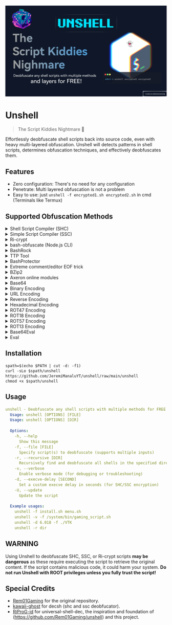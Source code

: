 ![unshell_hero](./unshell-banner.png)
# Unshell
> The Script Kiddies Nightmare 👻

Effortlessly deobfuscate shell scripts back into source code, even with heavy multi-layered obfuscation. Unshell will detects patterns in shell scripts, determines obfuscation techniques, and effectively deobfuscates them. 

## Features
- Zero configuration: There's no need for any configuration
- Penetrate: Multi layered obfuscation is not a problem
- Easy to use: just `unshell -f encrypted1.sh encrypted2.sh` in cmd (Terminals like Termux)

## Supported Obfuscation Methods
<details>
<summary>Shell Script Compiler (SHC)</summary>
SHC works internally called execve to shell, it decrypted at runtimes and visible via command line args process

eg: <code>/bin/sh -c "decrypted shell"</code>
</details>

<details>
<summary>Simple Script Compiler (SSC)</summary>
Similar to SHC but uses C++. The shell script is read from file descriptor `3`, which can be accessed via `fd`.
</details>

<details>
<summary>Ri-crypt</summary>
Ri-crypt works internally called execve to shell, it decrypted at runtimes and visible via command line args process. We can retrieve the shell script using `strace`.
</details>

<details>
<summary>bash-obfuscate (Node.js CLI)</summary>
bash-obfuscate works by randomizing the script with random variable names and executing them via `eval`.  
</details>

<details>
<summary>BashRock</summary>
Bashrock works almost the same way as bash-obfuscate.
</details>

<details>
<summary>TTP Tool</summary>
It uses eval "$dec_1", variable (enc), random functions, random strings, random values, and multi-layered base64.
The creator of this obfuscation said "it has anti-decode feature" despite of "multi-layered Base64 encoding" and "hard-to-detect random lines" that he uses can EASILY be decoded.
As of this writing, unshell supports up to version 23 of this "tool". But, if it is the version 23, he adds a compare to check if there is any temp (or check sha256). If yes, it'll remove decode of the script, and say `echo "⚠️ Error: The file structure was changed 🤣."
sleep 999999`.
So you must decrypt it manually 🙃.
</details>

<details>
<summary>BashProtector</summary>
Bashrock randomizes the script with random variables layered by single `base64` encryption, then executes it in a single `eval` command.
</details>

<details>
<summary>Extreme comment/editor EOF trick</summary>
Some people obfuscate their script by adding generous amounts of comments until it becomes a really big file, tricking average text editors to crash while opening the script so people can't open it.
</details>

<details>
<summary>BZip2</summary>
Usually used for obfuscating tunneling/VPN scripts. The actual script is compressed with bzip2 and snuck inside the decompression script itself.
</details>

<details>
<summary>Axeron online modules</summary>
The script is actually stored somewhere online (usually public GitHub pages, a script kiddies' behavior), and the module script does only execution of the actual script after being downloaded from the cloud. The file link itself is obfuscated with base64 and rot17.
</details>

<details>
<summary>Base64</summary>
Not too crazy, just classic
`sh
echo "ZWNobyBzb21lIGJhc2U2NCBlbmNyeXB0ZWQgc2hpdAo=" | base64 -d | sh
`
</details>

<details>
<summary>Binary Encoding</summary>
Binary encoding involves converting the script into binary (0s and 1s) format. This is usually done by encoding each character into its binary equivalent, making the script unreadable to the human eye. It can be executed with a simple shell script after conversion.
  Example:
`
echo "01001000 01100101 01101100 01101100 01101111" | xxd -r -p | sh
`
</details>

<details>
<summary>URL Encoding</summary>
URL encoding replaces special characters with percent-encoded characters. It is often used to obfuscate URLs but can also be used to obscure shell scripts. The encoded string must be decoded back to its original form for execution.
  Example:
`
echo "echo%20Hello%20World%21" | sed 's/%/\\x/g' | xargs -0 bash -c
`
</details>

<details>
<summary>Reverse Encoding</summary>
Reverse encoding simply reverses the string of the script. It can make the script hard to read but is easily reversible by reversing the string back.
  Example:
`
echo "dlrow olleh" | rev | sh
`
</details>

<details>
<summary>Hexadecimal Encoding</summary>
Hexadecimal encoding is a method of representing the shell script characters in hexadecimal format. This can make the script unreadable until it's converted back to its original form.
  Example:
`
echo "68656c6c6f" | xxd -r -p | sh
`
</details>

<details>
<summary>ROT47 Encoding</summary>
ROT47 is similar to ROT13, but it shifts the ASCII characters by 47 positions. It is used to obscure the text by shifting readable characters.
  Example:
`
echo "U29tZSB0ZXh0" | tr 'A-Za-z0-9' 'P-ZA-Op-z0-9' | base64 -d
`
</details>

<details>
<summary>ROT18 Encoding</summary>
ROT18 is a variant of ROT13 that applies both ROT13 and ROT5 encoding. It shifts alphabetic characters by 13 positions and numeric characters by 5 positions.
  Example:
`
echo "12345" | tr '0-9' '5-9A-Ea-e' | tr 'A-Za-z' 'N-ZA-Mn-za-m'
`
</details>

<details>
<summary>ROT57 Encoding</summary>
ROT57 is a more complex variant of ROT47 that shifts letters by 57 positions in the ASCII table, making the script harder to decode.
  Example:
`
echo "TestMessage" | tr 'A-Za-z0-9' 'C-ZA-B1-9A-B' | base64 -d
`
</details>

<details>
<summary>ROT13 Encoding</summary>
ROT13 shifts the alphabet by 13 positions. Itâ€™s often used in forums and newsgroups to obscure spoilers, puzzles, or simple ciphers.
  Example:
`
echo "Uryyb Jbeyq" | tr 'A-Za-z' 'N-ZA-Mn-za-m' | sh
`
</details>

<details>
<summary>Base64Eval</summary>
Combines Base64 encoding with the eval command to obfuscate and execute shell commands dynamically.

The script is encoded using Base64 and then decoded and executed via eval, hiding the original command in the process.
  Example:
`
echo "ZWNobyAnSGVsbG8gd29ybGQhJwo=" | base64 --decode | eval
`
This decodes the Base64 string and executes the command ` echo 'Hello world!' `.
</details>

<details>
<summary>Eval</summary>
eval is used to evaluate and execute a string as a shell command. It can be used for code obfuscation, often alongside Base64 encoding or other encoding techniques, to dynamically execute potentially hidden or obfuscated commands.

The main risk is that eval can execute arbitrary code, making it a common tool for obfuscating code.
  Example:
`
encoded="ZWNobyAnSGVsbG8gd29ybGQhJwo="
decoded=$(echo $encoded | base64 --decode)
eval $decoded
`
In this case, the Base64 string is decoded and then executed by eval, revealing and running the hidden command (echo 'Hello World').
</details>

## Installation
```shell
spath=$(echo $PATH | cut -d: -f1)
curl -sLo $spath/unshell https://github.com/JeremiManaluYT/unshell/raw/main/unshell
chmod +x $spath/unshell
```

## Usage
```yaml
unshell - Deobfuscate any shell scripts with multiple methods for FREE!
  Usage: unshell [OPTIONS] [FILE]
  Usage: unshell [OPTIONS] [DIR]

  Options:
    -h, --help
      Show this message
    -f, --file [FILE]
      Specify script(s) to deobfuscate (supports multiple inputs)
    -r, --recursive [DIR]
      Recursively find and deobfuscate all shells in the specified directory
    -v, --verbose
      Enable verbose mode (for debugging or troubleshooting)
    -d, --execve-delay [SECOND]
      Set a custom execve delay in seconds (for SHC/SSC encryption)
    -U, --update
      Update the script

  Example usages:
    unshell -f install.sh menu.sh
    unshell -v -f /system/bin/gaming_script.sh
    unshell -d 6.018 -f ./VTK
    unshell -r dir
```

## WARNING
Using Unshell to deobfuscate SHC, SSC, or Ri-crypt scripts **may be dangerous** as these require executing the script to retrieve the original content. If the script contains malicious code, it could harm your system. **Do not run Unshell with ROOT privileges unless you fully trust the script!**

## Special Credits
- [Rem01Gaming](https://github.com/Rem01Gaming/unshell) for the original repository.
- [kawaii-ghost](https://github.com/kawaii-ghost/deshc) for decsh (shc and ssc deobfucator).
- [RiProG-id](https://github.com/RiProG-id/Universal-Shell-Dec.git) for universal-shell-dec, the inspiration and foundation of (https://github.com/Rem01Gaming/unshell) and this project.
